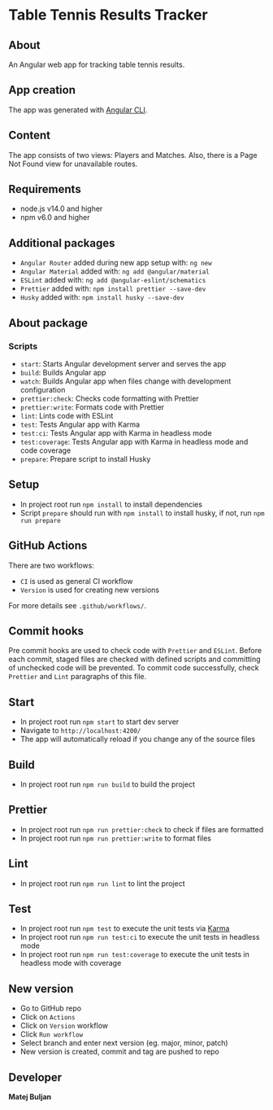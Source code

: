 # Table Tennis Results Tracker

## About
An Angular web app for tracking table tennis results.

## App creation
The app was generated with [Angular CLI](https://github.com/angular/angular-cli).

## Content
The app consists of two views: Players and Matches.
Also, there is a Page Not Found view for unavailable routes.

## Requirements
* node.js v14.0 and higher
* npm v6.0 and higher

## Additional packages
* `Angular Router` added during new app setup with: `ng new`
* `Angular Material` added with: `ng add @angular/material`
* `ESLint` added with: `ng add @angular-eslint/schematics`
* `Prettier` added with: `npm install prettier --save-dev`
* `Husky` added with: `npm install husky --save-dev`

## About package
### Scripts
* `start`: Starts Angular development server and serves the app
* `build`: Builds Angular app
* `watch`: Builds Angular app when files change with development configuration
* `prettier:check`: Checks code formatting with Prettier
* `prettier:write`: Formats code with Prettier
* `lint`: Lints code with ESLint
* `test`: Tests Angular app with Karma
* `test:ci`: Tests Angular app with Karma in headless mode
* `test:coverage`: Tests Angular app with Karma in headless mode and code coverage
* `prepare`: Prepare script to install Husky

## Setup
* In project root run `npm install` to install dependencies
* Script `prepare` should run with `npm install` to install husky, if not, run `npm run prepare`

## GitHub Actions
There are two workflows:
* `CI` is used as general CI workflow
* `Version` is used for creating new versions

For more details see `.github/workflows/`.

## Commit hooks
Pre commit hooks are used to check code with `Prettier` and `ESLint`.
Before each commit, staged files are checked with defined scripts and committing of unchecked code will be prevented.
To commit code successfully, check `Prettier` and `Lint` paragraphs of this file.

## Start
* In project root run `npm start` to start dev server
* Navigate to `http://localhost:4200/`
* The app will automatically reload if you change any of the source files

## Build
* In project root run `npm run build` to build the project

## Prettier
* In project root run `npm run prettier:check` to check if files are formatted
* In project root run `npm run prettier:write` to format files

## Lint
* In project root run `npm run lint` to lint the project

## Test
* In project root run `npm test` to execute the unit tests via [Karma](https://karma-runner.github.io)
* In project root run `npm run test:ci` to execute the unit tests in headless mode
* In project root run `npm run test:coverage` to execute the unit tests in headless mode with coverage

## New version
* Go to GitHub repo
* Click on `Actions`
* Click on `Version` workflow
* Click `Run workflow`
* Select branch and enter next version (eg. major, minor, patch)
* New version is created, commit and tag are pushed to repo

## Developer
**Matej Buljan**
